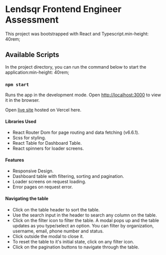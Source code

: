 # Lendsqr Frontend Engineer Assessment

This project was bootstrapped with React and Typescript.min-height: 40rem;

## Available Scripts

In the project directory, you can run the command below to start the application:min-height: 40rem;

### `npm start`

Runs the app in the development mode.
Open [http://localhost:3000](http://localhost:3000) to view it in the browser.

Open [live site](https://imeh-usoro-lendsqr-fe-test.vercel.app/) hosted on Vercel here.

#### Libraries Used

* React Router Dom for page routing and data fetching (v6.6.1).
* Scss for styling.
* React Table for Dashboard Table.
* React spinners for loader screens.

#### Features

* Responsive Design.
* Dashboard table with filtering, sorting and pagination.
* Loader screens on request loading.
* Error pages on request error.

#### Navigating the table

* Click on the table header to sort the table.
* Use the search input in the header to search any column on the table.
* Click on the filter icon to filter the table. A modal pops up and the table updates as you type/select an option. You can filter by organization, username, email, phone number and status.
* Click outside the modal to close it.
* To reset the table to it's initial state, click on any filter icon.
* Click on the pagination buttons to navigate through the table.
